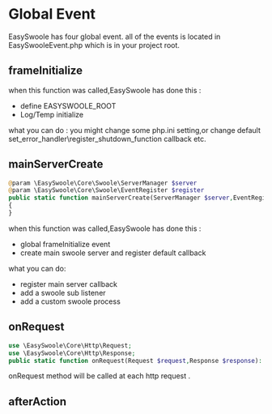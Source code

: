 # Global Event
EasySwoole has four global event. all of the events is located in EasySwooleEvent.php which is in your project root.

## frameInitialize
when this function was called,EasySwoole has done this :
- define EASYSWOOLE_ROOT
- Log/Temp initialize

what you can do :
you might change some php.ini setting,or change default set_error_handler\register_shutdown_function callback etc.

## mainServerCreate
```php
@param \EasySwoole\Core\Swoole\ServerManager $server
@param \EasySwoole\Core\Swoole\EventRegister $register
public static function mainServerCreate(ServerManager $server,EventRegister $register): void
{
}
```
when this function was called,EasySwoole has done this :
- global frameInitialize event
- create main swoole server and register default callback

what you can do:
- register main server callback
- add a swoole sub listener
- add a custom swoole process

## onRequest
```php
use \EasySwoole\Core\Http\Request;
use \EasySwoole\Core\Http\Response;
public static function onRequest(Request $request,Response $response): ?bool
```
onRequest method will be called at each http request .

## afterAction